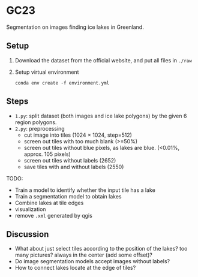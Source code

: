 # GC23

Segmentation on images finding ice lakes in Greenland.

## Setup

1. Download the dataset from the official website, and put all files in `./raw`
2. Setup virtual environment

    ```
    conda env create -f environment.yml
    ```

## Steps

- `1.py`: split dataset (both images and ice lake polygons) by the given 6 region polygons.
- `2.py`: preprocessing
    - cut image into tiles (1024 $\times$ 1024, step=512)
    - screen out tiles with too much blank (>=50%)
    - screen out tiles without blue pixels, as lakes are blue. (<0.01%, approx. 105 pixels)
    - screen out tiles without labels (2652)
    - save tiles with and without labels (2550)

TODO:

- Train a model to identify whether the input tile has a lake
- Train a segmentation model to obtain lakes
- Combine lakes at tile edges
- visualization
- remove `.xml` generated by qgis


## Discussion

- What about just select tiles according to the position of the lakes? too many pictures? always in the center (add some offset)?
- Do image segmentation models accept images without labels?
- How to connect lakes locate at the edge of tiles?
